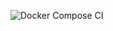 ![Docker Compose CI](https://github.com/mekhnin/awesome/actions/workflows/docker-compose.yml/badge.svg)

